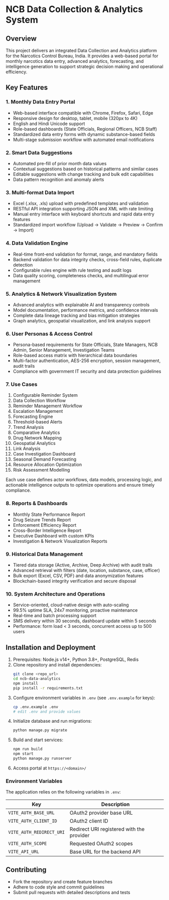 # NCB Data Collection & Analytics System

## Overview
This project delivers an integrated Data Collection and Analytics platform for the Narcotics Control Bureau, India. It provides a web-based portal for monthly narcotics data entry, advanced analytics, forecasting, and intelligence generation to support strategic decision making and operational efficiency.

## Key Features

### 1. Monthly Data Entry Portal
- Web-based interface compatible with Chrome, Firefox, Safari, Edge
- Responsive design for desktop, tablet, mobile (320px to 4K)
- English and Hindi Unicode support
- Role-based dashboards (State Officials, Regional Officers, NCB Staff)
- Standardized data entry forms with dynamic substance-based fields
- Multi-stage submission workflow with automated email notifications

### 2. Smart Data Suggestions
- Automated pre-fill of prior month data values
- Contextual suggestions based on historical patterns and similar cases
- Editable suggestions with change tracking and bulk edit capabilities
- Data pattern recognition and anomaly alerts

### 3. Multi-format Data Import
- Excel (.xlsx, .xls) upload with predefined templates and validation
- RESTful API integration supporting JSON and XML with rate limiting
- Manual entry interface with keyboard shortcuts and rapid data entry features
- Standardized import workflow (Upload → Validate → Preview → Confirm → Import)

### 4. Data Validation Engine
- Real-time front-end validation for format, range, and mandatory fields
- Backend validation for data integrity checks, cross-field rules, duplicate detection
- Configurable rules engine with rule testing and audit logs
- Data quality scoring, completeness checks, and multilingual error management

### 5. Analytics & Network Visualization System
- Advanced analytics with explainable AI and transparency controls
- Model documentation, performance metrics, and confidence intervals
- Complete data lineage tracking and bias mitigation strategies
- Graph analytics, geospatial visualization, and link analysis support

### 6. User Personas & Access Control
- Persona-based requirements for State Officials, State Managers, NCB Admin, Senior Management, Investigation Teams
- Role-based access matrix with hierarchical data boundaries
- Multi-factor authentication, AES-256 encryption, session management, audit trails
- Compliance with government IT security and data protection guidelines

### 7. Use Cases
1. Configurable Reminder System  
2. Data Collection Workflow  
3. Reminder Management Workflow  
4. Escalation Management  
5. Forecasting Engine  
6. Threshold-based Alerts  
7. Trend Analysis  
8. Comparative Analytics  
9. Drug Network Mapping  
10. Geospatial Analytics  
11. Link Analysis  
12. Case Investigation Dashboard  
13. Seasonal Demand Forecasting  
14. Resource Allocation Optimization  
15. Risk Assessment Modelling  

Each use case defines actor workflows, data models, processing logic, and actionable intelligence outputs to optimize operations and ensure timely compliance.

### 8. Reports & Dashboards
- Monthly State Performance Report  
- Drug Seizure Trends Report  
- Enforcement Efficiency Report  
- Cross-Border Intelligence Report  
- Executive Dashboard with custom KPIs  
- Investigation & Network Visualization Reports  

### 9. Historical Data Management
- Tiered data storage (Active, Archive, Deep Archive) with audit trails
- Advanced retrieval with filters (date, location, substance, case, officer)
- Bulk export (Excel, CSV, PDF) and data anonymization features
- Blockchain-based integrity verification and secure disposal

### 10. System Architecture and Operations
- Service-oriented, cloud-native design with auto-scaling
- 99.5% uptime SLA, 24x7 monitoring, proactive maintenance
- Real-time and batch processing support
- SMS delivery within 30 seconds, dashboard update within 5 seconds
- Performance: form load < 3 seconds, concurrent access up to 500 users

## Installation and Deployment
1. Prerequisites: Node.js v14+, Python 3.8+, PostgreSQL, Redis  
2. Clone repository and install dependencies:
   ```bash
   git clone <repo_url>
   cd ncb-data-analytics
   npm install
   pip install -r requirements.txt
   ```
3. Configure environment variables in `.env` (see `.env.example` for keys):
   ```bash
   cp .env.example .env
   # edit .env and provide values
   ```
4. Initialize database and run migrations:
   ```bash
   python manage.py migrate
   ```
5. Build and start services:
   ```bash
   npm run build
   npm start
   python manage.py runserver
   ```
6. Access portal at `https://<domain>/`

### Environment Variables
The application relies on the following variables in `.env`:

| Key | Description |
|-----|-------------|
| `VITE_AUTH_BASE_URL` | OAuth2 provider base URL |
| `VITE_AUTH_CLIENT_ID` | OAuth2 client ID |
| `VITE_AUTH_REDIRECT_URI` | Redirect URI registered with the provider |
| `VITE_AUTH_SCOPE` | Requested OAuth2 scopes |
| `VITE_API_URL` | Base URL for the backend API |

## Contributing
- Fork the repository and create feature branches  
- Adhere to code style and commit guidelines  
- Submit pull requests with detailed descriptions and tests  


